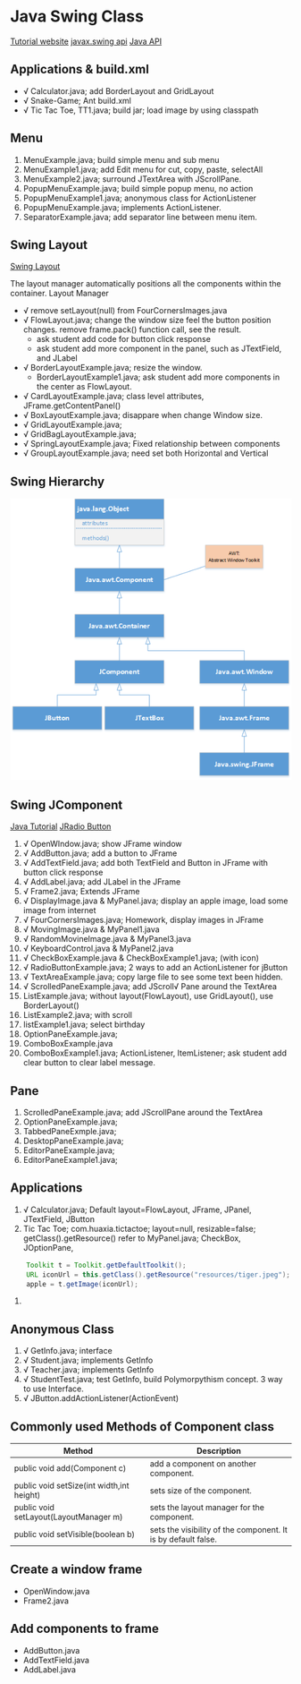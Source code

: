 # Java Swing Class

[Tutorial website](https://www.javatpoint.com/java-swing)
[javax.swing api](https://docs.oracle.com/javase/7/docs/api/javax/swing/package-summary.html)
[Java API](https://docs.oracle.com/javase/8/docs/api/)

## Applications & build.xml
* √ Calculator.java; add BorderLayout and GridLayout
* √ Snake-Game; Ant build.xml
* √ Tic Tac Toe, TT1.java; build jar; load image by using classpath

## Menu
1. MenuExample.java; build simple menu and sub menu
1. MenuExample1.java; add Edit menu for cut, copy, paste, selectAll
1. MenuExample2.java; surround JTextArea with JScrollPane.
1. PopupMenuExample.java; build simple popup menu, no action
1. PopupMenuExample1.java; anonymous class for ActionListener
1. PopupMenuExample.java; implements ActionListener.
1. SeparatorExample.java; add separator line between menu item.

## Swing Layout
[Swing Layout](https://www.tutorialspoint.com/swing/swing_layouts.htm)

The layout manager automatically positions all the components within the container. 
Layout Manager

* √ remove setLayout(null) from FourCornersImages.java
* √ FlowLayout.java; change the window size feel the button position changes. remove frame.pack() function call, see the result. 
    - ask student add code for button click response
    - ask student add more component in the panel, such as JTextField, and JLabel
* √ BorderLayoutExample.java; resize the window. 
    - BorderLayoutExample1.java; ask student add more components in the center as FlowLayout.
* √ CardLayoutExample.java; class level attributes, JFrame.getContentPanel()
* √ BoxLayoutExample.java; disappare when change Window size.
* √ GridLayoutExample.java;
* √ GridBagLayoutExample.java;
* √ SpringLayoutExample.java; Fixed relationship between components
* √ GroupLayoutExample.java; need set both Horizontal and Vertical

## Swing Hierarchy
![Container](Swing.png)

## Swing JComponent
[Java Tutorial](https://docs.oracle.com/javase/tutorial/uiswing/components/scrollpane.html)
[JRadio Button](https://www.geeksforgeeks.org/jradiobutton-java-swing/?ref=lbp)
1. √ OpenWIndow.java; show JFrame window
1. √ AddButton.java; add a button to JFrame
1. √ AddTextField.java; add both TextField and Button in JFrame with button click response
1. √ AddLabel.java; add JLabel in the JFrame
1. √ Frame2.java; Extends JFrame
1. √ DisplayImage.java & MyPanel.java; display an apple image, load some image from internet
1. √ FourCornersImages.java; Homework, display images in JFrame
1. √ MovingImage.java & MyPanel1.java
1. √ RandomMovineImage.java & MyPanel3.java
1. √ KeyboardControl.java & MyPanel2.java
1. √ CheckBoxExample.java & CheckBoxExample1.java; (with icon)
1. √ RadioButtonExample.java; 2 ways to add an ActionListener for jButton
1. √ TextAreaExample.java; copy large file to see some text been hidden.
1. √ ScrolledPaneExample.java; add JScroll√ Pane around the TextArea
1. ListExample.java; without layout(FlowLayout), use GridLayout(), use BorderLayout() 
1. ListExample2.java; with scroll
1. listExample1.java; select birthday
1. OptionPaneExample.java;
1. ComboBoxExample.java 
1. ComboBoxExample1.java; ActionListener, ItemListener; ask student add clear button to clear label message.

## Pane
1. ScrolledPaneExample.java; add JScrollPane around the TextArea
1. OptionPaneExample.java;
1. TabbedPaneExmple.java;
1. DesktopPaneExample.java;
1. EditorPaneExample.java;
1. EditorPaneExample1.java;


## Applications
1. √ Calculator.java; Default layout=FlowLayout, JFrame, JPanel, JTextField, JButton 
1. Tic Tac Toe; com.huaxia.tictactoe; layout=null, resizable=false; getClass().getResource() refer to MyPanel.java; CheckBox, JOptionPane,
```java
    Toolkit t = Toolkit.getDefaultToolkit();
    URL iconUrl = this.getClass().getResource("resources/tiger.jpeg");
    apple = t.getImage(iconUrl);

```
1. 
## Anonymous Class
1. √ GetInfo.java; interface
1. √ Student.java; implements GetInfo
1. √ Teacher.java; implements GetInfo
1. √ StudentTest.java; test GetInfo, build Polymorpythism concept. 3 way to use Interface.
1. √ JButton.addActionListener(ActionEvent) 

## Commonly used Methods of Component class
Method |	Description
|---|---|
public void add(Component c)	|add a component on another component.
public void setSize(int width,int height)	|sets size of the component.
public void setLayout(LayoutManager m)	|sets the layout manager for the component.
public void setVisible(boolean b)	|sets the visibility of the component. It is by default false.

## Create a window frame

* OpenWindow.java
* Frame2.java

## Add components to frame
* AddButton.java
* AddTextField.java
* AddLabel.java
